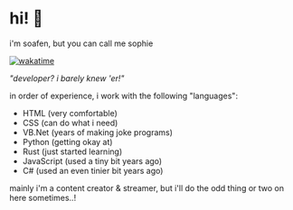 # hi! 🌸
i'm soafen, but you can call me sophie

[![wakatime](https://wakatime.com/badge/user/7c4572d3-5094-4879-abdb-fd54492cb802.svg)](https://wakatime.com/@7c4572d3-5094-4879-abdb-fd54492cb802)

*"developer? i barely knew 'er!"*

in order of experience, i work with the following "languages":
- HTML (very comfortable)
- CSS (can do what i need)
- VB.Net (years of making joke programs)
- Python (getting okay at)
- Rust (just started learning)
- JavaScript (used a tiny bit years ago)
- C# (used an even tinier bit years ago)

mainly i'm a content creator & streamer, but i'll do the odd thing or two on here sometimes..!
